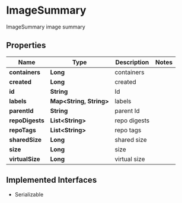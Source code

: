 

# ImageSummary

ImageSummary image summary

## Properties

Name | Type | Description | Notes
------------ | ------------- | ------------- | -------------
**containers** | **Long** | containers | 
**created** | **Long** | created | 
**id** | **String** | Id | 
**labels** | **Map&lt;String, String&gt;** | labels | 
**parentId** | **String** | parent Id | 
**repoDigests** | **List&lt;String&gt;** | repo digests | 
**repoTags** | **List&lt;String&gt;** | repo tags | 
**sharedSize** | **Long** | shared size | 
**size** | **Long** | size | 
**virtualSize** | **Long** | virtual size | 


## Implemented Interfaces

* Serializable


